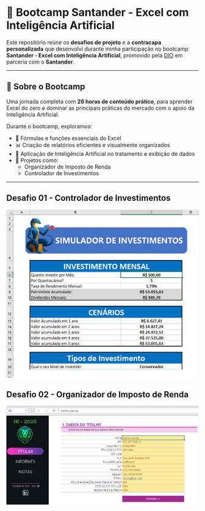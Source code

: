 # 🧠 Bootcamp Santander - Excel com Inteligência Artificial

Este repositório reúne os **desafios de projeto** e a **contracapa personalizada** que desenvolvi durante minha participação no bootcamp **Santander - Excel com Inteligência Artificial**, promovido pela [DIO](https://www.dio.me/) em parceria com o **Santander**.

---

## 📘 Sobre o Bootcamp

Uma jornada completa com **26 horas de conteúdo prático**, para aprender Excel do zero e dominar as principais práticas do mercado com o apoio da Inteligência Artificial.

Durante o bootcamp, exploramos:

- 🧮 Fórmulas e funções essenciais do Excel
- 📊 Criação de relatórios eficientes e visualmente organizados
- 🤖 Aplicação de Inteligência Artificial no tratamento e exibição de dados
- 🧾 Projetos como:
  - Organizador de Imposto de Renda
  - Controlador de Investimentos

---

## Desafio 01 - Controlador de Investimentos
<img src="./Desafio01.png">

## Desafio 02 - Organizador de Imposto de Renda
<img src ="./Desafio02.png">
